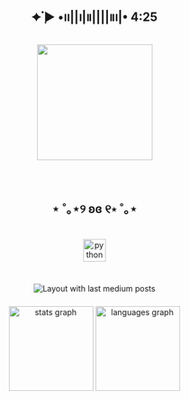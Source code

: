 <br clear="both">

<h2 align="center">✦ ๋࣭▶︎ •၊၊||၊|။||||။‌‌‌‌‌၊|• 4:25</h2>

###

<div align="center">
  <img height="205" src="https://i.pinimg.com/564x/7c/83/af/7c83af91aa32b3665f023f653c942377.jpg"  />
</div>

###

<br clear="both">

<h2 align="center">⋆ ˚｡⋆୨ ʚɞ ୧⋆ ˚｡⋆</h2>

###

<br clear="both">

<div align="center">
  <img src="https://cdn.jsdelivr.net/gh/devicons/devicon/icons/python/python-original.svg" height="40" alt="python logo"  />
</div>

###

<br clear="both">

<div align="center">
  <img src="https://github-read-medium-git-main.pahlevikun.vercel.app/latest?limit=4" alt="Layout with last medium posts"  />
</div>

###

<div align="center">
  <img src="https://github-readme-stats.vercel.app/api?username=sirius-sync&hide_title=false&hide_rank=false&show_icons=true&include_all_commits=true&count_private=true&disable_animations=false&theme=dracula&locale=en&hide_border=false&order=1" height="150" alt="stats graph"  />
  <img src="https://github-readme-stats.vercel.app/api/top-langs?username=sirius-sync&locale=en&hide_title=false&layout=compact&card_width=320&langs_count=5&theme=dracula&hide_border=false&order=2" height="150" alt="languages graph"  />
</div>

###
